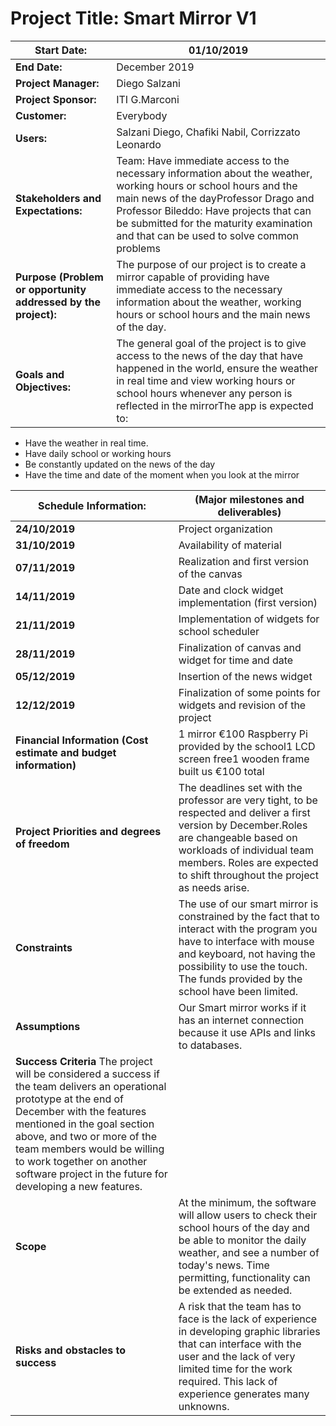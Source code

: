 # Project Title:  Smart Mirror V1 

| **Start Date:** | 01/10/2019 |
| ----------- | ---------- |
| **End Date:** | December 2019 |
| **Project Manager:** | Diego Salzani |
| **Project Sponsor:** | ITI G.Marconi |
| **Customer:** | Everybody |
| **Users:** | Salzani Diego, Chafiki Nabil, Corrizzato Leonardo |
| **Stakeholders and Expectations:** | Team: Have immediate access to the necessary information about the weather, working hours or school hours and the main news of the dayProfessor Drago and Professor Bileddo: Have projects that can be submitted for the maturity examination and that can be used to solve common problems |
| **Purpose (Problem or opportunity addressed by the project):** | The purpose of our project is to create a mirror capable of providing have immediate access to the necessary information about the weather, working hours or school hours and the main news of the day. |
| **Goals and Objectives:** | The general goal of the project is to give access to the news of the day that have happened in the world, ensure the weather in real time and view working hours or school hours whenever any person is reflected in the mirrorThe app is expected to: |

* Have the weather in real time.
* Have daily school or working hours
* Be constantly updated on the news of the day
* Have the time and date of the moment when you look at the mirror 

| **Schedule Information:** | (Major milestones and deliverables) |
| ------------------------- | -----------------------------------|
| **24/10/2019** | Project organization |
| **31/10/2019** | Availability of material |
| **07/11/2019** | Realization and first version of the canvas |
| **14/11/2019** | Date and clock widget implementation (first version) |
| **21/11/2019** | Implementation of widgets for school scheduler |
| **28/11/2019** | Finalization of canvas and widget for time and date |
| **05/12/2019** | Insertion of the news widget |
| **12/12/2019** | Finalization of some points for widgets and revision of the project |
| **Financial Information (Cost estimate and budget information)** | 1 mirror €100 Raspberry Pi provided by the school1 LCD screen free1 wooden frame built us €100 total |
| **Project Priorities and degrees of freedom** | The deadlines set with the professor are very tight, to be respected and deliver a first version by December.Roles are changeable based on workloads of individual team members.  Roles are expected to shift throughout the project as needs arise. |
| **Constraints** | The use of our smart mirror is constrained by the fact that to interact with the program you have to interface with mouse and keyboard, not having the possibility to use the touch. The funds provided by the school have been limited. |
| **Assumptions** | Our Smart mirror works if it has an internet connection because it use APIs and links to databases. |
| **Success Criteria**  The project will be considered a success if  the team delivers an operational prototype at the end of December with the features mentioned in the goal section above, and two or more of the team members would be willing to work together on another software project in the future for developing a new features. |
| **Scope** | At the minimum, the software will allow users to check their school hours of the day and be able to monitor the daily weather, and see a number of today&#39;s news.  Time permitting, functionality can be extended as needed. |
| **Risks and obstacles to success** | A risk that the team has to face is the lack of experience in developing graphic libraries that can interface with the user and the lack of very limited time for the work required.  This lack of experience generates many unknowns. |
